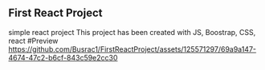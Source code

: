 ## First React Project
simple react project
This project has been created with JS, Boostrap, CSS, react
 
 #Preview
https://github.com/Busrac1/FirstReactProject/assets/125571297/69a9a147-4674-47c2-b6cf-843c59e2cc30
